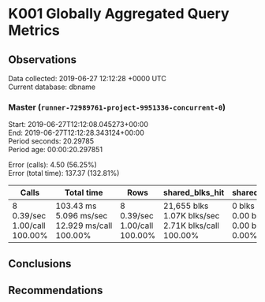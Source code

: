 # K001 Globally Aggregated Query Metrics

## Observations ##
Data collected: 2019-06-27 12:12:28 +0000 UTC  
Current database: dbname  



### Master (`runner-72989761-project-9951336-concurrent-0`) ###
Start: 2019-06-27T12:12:08.045273+00:00  
End: 2019-06-27T12:12:28.343124+00:00  
Period seconds: 20.29785  
Period age: 00:00:20.297851  

Error (calls): 4.50 (56.25%)  
Error (total time): 137.37 (132.81%)

| Calls | Total&nbsp;time | Rows | shared_blks_hit | shared_blks_read | shared_blks_dirtied | shared_blks_written | blk_read_time | blk_write_time | kcache_reads | kcache_writes | kcache_user_time_ms | kcache_system_time |
|-------|------------|------|-----------------|------------------|---------------------|---------------------|---------------|----------------|--------------|---------------|---------------------|--------------------|
|8<br/>0.39/sec<br/>1.00/call<br/>100.00% |103.43&nbsp;ms<br/>5.096&nbsp;ms/sec<br/>12.929&nbsp;ms/call<br/>100.00% |8<br/>0.39/sec<br/>1.00/call<br/>100.00% |21,655&nbsp;blks<br/>1.07K&nbsp;blks/sec<br/>2.71K&nbsp;blks/call<br/>100.00% |0&nbsp;blks<br/>0.00&nbsp;blks/sec<br/>0.00&nbsp;blks/call<br/>0.00% |0&nbsp;blks<br/>0.00&nbsp;blks/sec<br/>0.00&nbsp;blks/call<br/>0.00% |0&nbsp;blks<br/>0.00&nbsp;blks/sec<br/>0.00&nbsp;blks/call<br/>0.00% |0.00&nbsp;ms<br/>0.000&nbsp;ms/sec<br/>0.000&nbsp;ms/call<br/>0.00% |0.00&nbsp;ms<br/>0.000&nbsp;ms/sec<br/>0.000&nbsp;ms/call<br/>0.00% |0.00&nbsp;bytes<br/>0.00&nbsp;bytes/sec<br/>0.00&nbsp;bytes/call<br/>0.00% |0.00&nbsp;bytes<br/>0.00&nbsp;bytes/sec<br/>0.00&nbsp;bytes/call<br/>0.00% |0.00&nbsp;ms<br/>0.000&nbsp;ms/sec<br/>0.000&nbsp;ms/call<br/>0.00% |0.00&nbsp;ms<br/>0.000&nbsp;ms/sec<br/>0.000&nbsp;ms/call<br/>0.00%|





## Conclusions ##


## Recommendations ##

